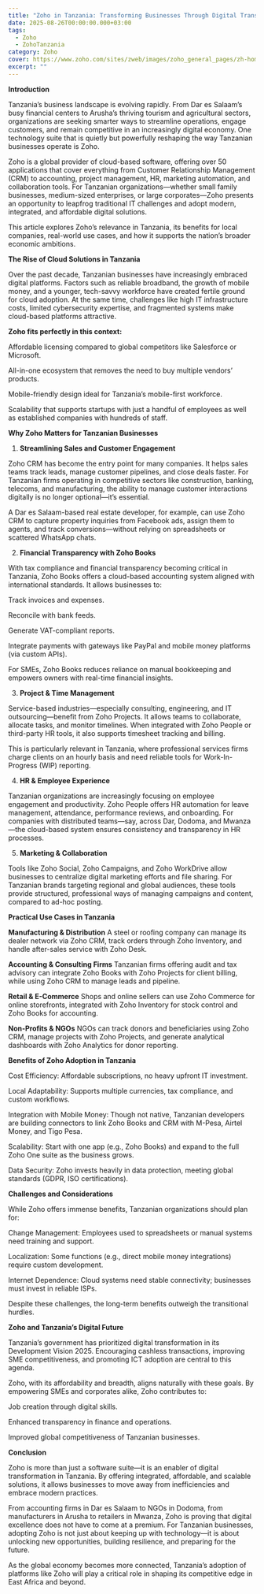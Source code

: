 ```yaml
---
title: "Zoho in Tanzania: Transforming Businesses Through Digital Transformation"
date: 2025-08-26T00:00:00.000+03:00
tags:
  - Zoho
  - ZohoTanzania
category: Zoho
cover: https://www.zoho.com/sites/zweb/images/zoho_general_pages/zh-homev2-banner.png
excerpt: ""
---
```

**Introduction**

Tanzania’s business landscape is evolving rapidly. From Dar es Salaam’s busy financial centers to Arusha’s thriving tourism and agricultural sectors, organizations are seeking smarter ways to streamline operations, engage customers, and remain competitive in an increasingly digital economy. One technology suite that is quietly but powerfully reshaping the way Tanzanian businesses operate is Zoho.



Zoho is a global provider of cloud-based software, offering over 50 applications that cover everything from Customer Relationship Management (CRM) to accounting, project management, HR, marketing automation, and collaboration tools. For Tanzanian organizations—whether small family businesses, medium-sized enterprises, or large corporates—Zoho presents an opportunity to leapfrog traditional IT challenges and adopt modern, integrated, and affordable digital solutions.



This article explores Zoho’s relevance in Tanzania, its benefits for local companies, real-world use cases, and how it supports the nation’s broader economic ambitions.



**The Rise of Cloud Solutions in Tanzania**



Over the past decade, Tanzanian businesses have increasingly embraced digital platforms. Factors such as reliable broadband, the growth of mobile money, and a younger, tech-savvy workforce have created fertile ground for cloud adoption. At the same time, challenges like high IT infrastructure costs, limited cybersecurity expertise, and fragmented systems make cloud-based platforms attractive.



**Zoho fits perfectly in this context:**



Affordable licensing compared to global competitors like Salesforce or Microsoft.

All-in-one ecosystem that removes the need to buy multiple vendors’ products.

Mobile-friendly design ideal for Tanzania’s mobile-first workforce.

Scalability that supports startups with just a handful of employees as well as established companies with hundreds of staff.



**Why Zoho Matters for Tanzanian Businesses**



1. **Streamlining Sales and Customer Engagement**

Zoho CRM has become the entry point for many companies. It helps sales teams track leads, manage customer pipelines, and close deals faster. For Tanzanian firms operating in competitive sectors like construction, banking, telecoms, and manufacturing, the ability to manage customer interactions digitally is no longer optional—it’s essential.

A Dar es Salaam-based real estate developer, for example, can use Zoho CRM to capture property inquiries from Facebook ads, assign them to agents, and track conversions—without relying on spreadsheets or scattered WhatsApp chats.



2. **Financial Transparency with Zoho Books**

With tax compliance and financial transparency becoming critical in Tanzania, Zoho Books offers a cloud-based accounting system aligned with international standards. It allows businesses to:

Track invoices and expenses.

Reconcile with bank feeds.

Generate VAT-compliant reports.

Integrate payments with gateways like PayPal and mobile money platforms (via custom APIs).

For SMEs, Zoho Books reduces reliance on manual bookkeeping and empowers owners with real-time financial insights.



3. **Project & Time Management**

Service-based industries—especially consulting, engineering, and IT outsourcing—benefit from Zoho Projects. It allows teams to collaborate, allocate tasks, and monitor timelines. When integrated with Zoho People or third-party HR tools, it also supports timesheet tracking and billing.

This is particularly relevant in Tanzania, where professional services firms charge clients on an hourly basis and need reliable tools for Work-In-Progress (WIP) reporting.



4. **HR & Employee Experience**

Tanzanian organizations are increasingly focusing on employee engagement and productivity. Zoho People offers HR automation for leave management, attendance, performance reviews, and onboarding. For companies with distributed teams—say, across Dar, Dodoma, and Mwanza—the cloud-based system ensures consistency and transparency in HR processes.



5. **Marketing & Collaboration**

Tools like Zoho Social, Zoho Campaigns, and Zoho WorkDrive allow businesses to centralize digital marketing efforts and file sharing. For Tanzanian brands targeting regional and global audiences, these tools provide structured, professional ways of managing campaigns and content, compared to ad-hoc posting.



**Practical Use Cases in Tanzania**

**Manufacturing & Distribution**
A steel or roofing company can manage its dealer network via Zoho CRM, track orders through Zoho Inventory, and handle after-sales service with Zoho Desk.



**Accounting & Consulting Firms**
Tanzanian firms offering audit and tax advisory can integrate Zoho Books with Zoho Projects for client billing, while using Zoho CRM to manage leads and pipeline.



**Retail & E-Commerce**
Shops and online sellers can use Zoho Commerce for online storefronts, integrated with Zoho Inventory for stock control and Zoho Books for accounting.



**Non-Profits & NGOs**
NGOs can track donors and beneficiaries using Zoho CRM, manage projects with Zoho Projects, and generate analytical dashboards with Zoho Analytics for donor reporting.



**Benefits of Zoho Adoption in Tanzania**

Cost Efficiency: Affordable subscriptions, no heavy upfront IT investment.

Local Adaptability: Supports multiple currencies, tax compliance, and custom workflows.

Integration with Mobile Money: Though not native, Tanzanian developers are building connectors to link Zoho Books and CRM with M-Pesa, Airtel Money, and Tigo Pesa.

Scalability: Start with one app (e.g., Zoho Books) and expand to the full Zoho One suite as the business grows.

Data Security: Zoho invests heavily in data protection, meeting global standards (GDPR, ISO certifications).



**Challenges and Considerations**

While Zoho offers immense benefits, Tanzanian organizations should plan for:

Change Management: Employees used to spreadsheets or manual systems need training and support.

Localization: Some functions (e.g., direct mobile money integrations) require custom development.

Internet Dependence: Cloud systems need stable connectivity; businesses must invest in reliable ISPs.

Despite these challenges, the long-term benefits outweigh the transitional hurdles.



**Zoho and Tanzania’s Digital Future**

Tanzania’s government has prioritized digital transformation in its Development Vision 2025. Encouraging cashless transactions, improving SME competitiveness, and promoting ICT adoption are central to this agenda.

Zoho, with its affordability and breadth, aligns naturally with these goals. By empowering SMEs and corporates alike, Zoho contributes to:

Job creation through digital skills.

Enhanced transparency in finance and operations.

Improved global competitiveness of Tanzanian businesses.



**Conclusion**

Zoho is more than just a software suite—it is an enabler of digital transformation in Tanzania. By offering integrated, affordable, and scalable solutions, it allows businesses to move away from inefficiencies and embrace modern practices.

From accounting firms in Dar es Salaam to NGOs in Dodoma, from manufacturers in Arusha to retailers in Mwanza, Zoho is proving that digital excellence does not have to come at a premium. For Tanzanian businesses, adopting Zoho is not just about keeping up with technology—it is about unlocking new opportunities, building resilience, and preparing for the future.

As the global economy becomes more connected, Tanzania’s adoption of platforms like Zoho will play a critical role in shaping its competitive edge in East Africa and beyond.
